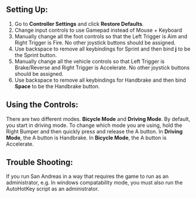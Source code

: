 ## Setting Up:
1. Go to **Controller Settings** and click **Restore Defaults**.
2. Change input controls to use Gamepad instead of Mouse + Keyboard
3. Manually change all the foot controls so that the Left Trigger is Aim and Right Trigger is Fire. No other
		joystick buttons should be assigned.
4. Use backspace to remove all keybindings for Sprint and then bind **j** to be the Sprint button.
5. Manually change all the vehicle controls so that Left Trigger is Brake/Reverse and Right Trigger is Accelerate.
		No other joystick buttons should be assigned.
6. Use backspace to remove all keybindings for Handbrake and then bind **Space** to be the Handbrake button.
## Using the Controls:
There are two different modes. **Bicycle Mode** and **Driving Mode**. By default, you start in driving mode.
	To change which mode you are using, hold the Right Bumper and then quickly press and release the A button. In **Driving
	Mode**, the A button is Handbrake. In **Bicycle Mode**, the A button is Accelerate.
## Trouble Shooting:
If you run San Andreas in a way that requires the game to run as an administrator, e.g. In windows compatability mode,
	you must also run the AutoHotKey script as an administrator.